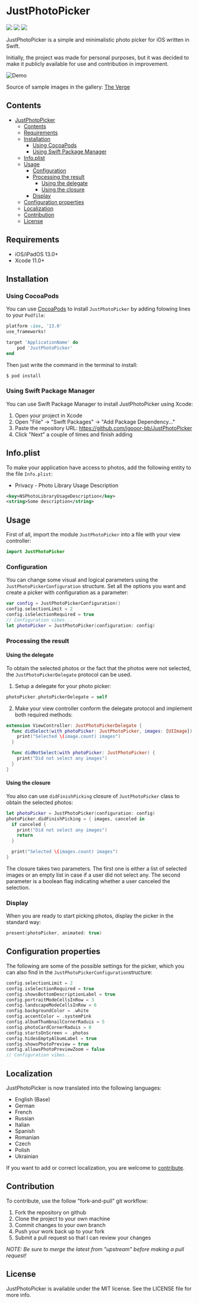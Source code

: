 # JustPhotoPicker

<p align="left">
    <img src="https://img.shields.io/cocoapods/p/JustPhotoPicker" />
    <img src="https://img.shields.io/github/license/igooor-bb/JustPhotoPicker" />
    <img src="https://img.shields.io/cocoapods/v/JustPhotoPicker" />
</p>

JustPhotoPicker is a simple and minimalistic photo picker for iOS written in Swift.

Initially, the project was made for personal purposes, but it was decided to make it publicly available for use and contribution in improvement.

<img src="./Images/demo.png" alt="Demo"/>

Source of sample images in the gallery: [The Verge](https://www.theverge.com/pages/wallpapers)

## Contents

-   [JustPhotoPicker](#justphotopicker)
    -   [Contents](#contents)
    -   [Requirements](#requirements)
    -   [Installation](#installation)
        -   [Using CocoaPods](#using-cocoapods)
        -   [Using Swift Package Manager](#using-swift-package-manager)
    -   [Info.plist](#infoplist)
    -   [Usage](#usage)
        -   [Configuration](#configuration)
        -   [Processing the result](#processing-the-result)
            -   [Using the delegate](#using-the-delegate)
            -   [Using the closure](#using-the-closure)
        -   [Display](#display)
    -   [Configuration properties](#configuration-properties)
    -   [Localization](#localization)
    -   [Contribution](#contribution)
    -   [License](#license)

## Requirements

-   iOS/iPadOS 13.0+
-   Xcode 11.0+

## Installation

### Using CocoaPods

You can use [CocoaPods](http://cocoapods.org/) to install `JustPhotoPicker` by adding folowing lines to your `Podfile`:

```ruby
platform :ios, '13.0'
use_frameworks!

target 'ApplicationName' do
    pod 'JustPhotoPicker'
end
```

Then just write the command in the terminal to install:

```bash
$ pod install
```

### Using Swift Package Manager

You can use Swift Package Manager to install JustPhotoPicker using Xcode:

1.  Open your project in Xcode
2.  Open "File" -> "Swift Packages" -> "Add Package Dependency..."
3.  Paste the repository URL: <https://github.com/igooor-bb/JustPhotoPicker>
4.  Click "Next" a couple of times and finish adding

## Info.plist

To make your application have access to photos, add the following entity to the file `Info.plist`:

-   Privacy - Photo Library Usage Description

```xml
<key>NSPhotoLibraryUsageDescription</key>
<string>Some description</string>
```

## Usage

First of all, import the module `JustPhotoPicker` into a file with your view controller:

```swift
import JustPhotoPicker
```

### Configuration

You can change some visual and logical parameters using the `JustPhotoPickerConfiguration` structure. Set all the options you want and create a picker with configuration as a parameter:

```swift
var config = JustPhotoPickerConfiguration()
config.selectionLimit = 2
config.isSelectionRequired = true
// Configuration vibes...
let photoPicker = JustPhotoPicker(configuration: config)
```

### Processing the result

#### Using the delegate

To obtain the selected photos or the fact that the photos were not selected, the `JustPhotoPickerDelegate` protocol can be used. 

1.  Setup a delegate for your photo picker:

```swift
photoPicker.photoPickerDelegate = self
```

2.  Make your view controller conform the delegate protocol and implement both required methods:

```swift
extension ViewController: JustPhotoPickerDelegate {
  func didSelect(with photoPicker: JustPhotoPicker, images: [UIImage]) {
    print("Selected \(image.count) images")
  }

  func didNotSelect(with photoPicker: JustPhotoPicker) {
    print("Did not select any images")
  }
}
```

#### Using the closure

You also can use `didFinishPicking` closure of `JustPhotoPicker` class to obtain the selected photos:

```swift
let photoPicker = JustPhotoPicker(configuration: config)
photoPicker.didFinishPicking = { images, canceled in
  if canceled {
    print("Did not select any images")
    return
  }

  print("Selected \(images.count) images")
}
```

The closure takes two parameters. The first one is either a list of selected images or an empty list in case if a user did not select any. The second parameter is a boolean flag indicating whether a user canceled the selection.

### Display

When you are ready to start picking photos, display the picker in the standard way:

```swift
present(photoPicker, animated: true)
```

## Configuration properties

The following are some of the possible settings for the picker, which you can also find in the `JustPhotoPickerConfiguration`structure:

```swift
config.selectionLimit = 2
config.isSelectionRequired = true
config.showsBottomDescriptionLabel = true
config.portraitModeCellsInRow = 3
config.landscapeModeCellsInRow = 6
config.backgroundColor = .white
config.accentColor = .systemPink
config.albumThumbnailCornerRaduis = 5
config.photoCardCornerRaduis = 0
config.startsOnScreen = .photos
config.hidesEmptyAlbumLabel = true
config.showsPhotoPreview = true
config.allowsPhotoPreviewZoom = false
// Configuration vibes...
```

## Localization

JustPhotoPicker is now translated into the following languages:

-   English (Base)
-   German
-   French
-   Russian
-   Italian
-   Spanish
-   Romanian
-   Czech
-   Polish
-   Ukrainian

If you want to add or correct localization, you are welcome to [contribute](#contribution).

## Contribution

To contribute, use the follow "fork-and-pull" git workflow:

1.  Fork the repository on github
2.  Clone the project to your own machine
3.  Commit changes to your own branch
4.  Push your work back up to your fork
5.  Submit a pull request so that I can review your changes

*NOTE: Be sure to merge the latest from "upstream" before making a pull request!*

## License

JustPhotoPicker is available under the MIT license. See the LICENSE file for more info.
